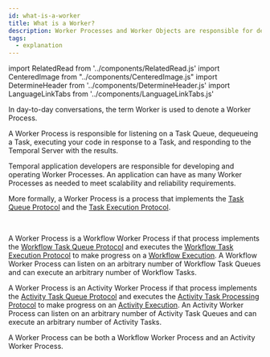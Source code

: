 ```yaml
---
id: what-is-a-worker
title: What is a Worker?
description: Worker Processes and Worker Objects are responsible for dequeueing Tasks and executing code in response to those Tasks.
tags:
  - explanation
---
```


import RelatedRead from '../components/RelatedRead.js'
import CenteredImage from "../components/CenteredImage.js"
import DetermineHeader from '../components/DetermineHeader.js'
import LanguageLinkTabs from '../components/LanguageLinkTabs.js'

<DetermineHeader
hLevel={props.hLevel}
hText={props.hText}
/>

In day-to-day conversations, the term Worker is used to denote a Worker Process.

A Worker Process is responsible for listening on a Task Queue, dequeueing a Task, executing your code in response to a Task, and responding to the Temporal Server with the results.

Temporal application developers are responsible for developing and operating Worker Processes.
An application can have as many Worker Processes as needed to meet scalability and reliability requirements.

<RelatedRead
text="How to operate to Workers"
goTo="#"
tagChar="g"
/>

<RelatedRead
text="How to develop a Worker in Go"
goTo="/docs/content/how-to-develop-a-worker-in-go"
tagChar="g"
/>

<RelatedRead
text="How to develop a Worker in Java"
goTo="/docs/content/how-to-develop-a-worker-in-java"
tagChar="g"
/>

<RelatedRead
text="How to develop a Worker in Node.js"
goTo="/docs/content/how-to-develop-a-worker-in-node"
tagChar="g"
/>

<RelatedRead
text="How to develop a Worker in PHP"
goTo="/docs/content/how-to-develop-a-worker-in-php"
tagChar="g"
/>

More formally, a Worker Process is a process that implements the [Task Queue Protocol](#) and the [Task Execution Protocol](#).

<!-- Component diagram -->

<CenteredImage
imagePath="/diagrams/worker-entity-relationship.svg"
imageSize="75"
/>

<br/>

A Worker Process is a Workflow Worker Process if that process implements the [Workflow Task Queue Protocol](#) and executes the [Workflow Task Execution Protocol](#) to make progress on a [Workflow Execution](#).
A Workflow Worker Process can listen on an arbitrary number of Workflow Task Queues and can execute an arbitrary number of Workflow Tasks.

A Worker Process is an Activity Worker Process if that process implements the [Activity Task Queue Protocol](#) and executes the [Activity Task Processing Protocol](#) to make progress on an [Activity Execution](#).
An Activity Worker Process can listen on an arbitrary number of Activity Task Queues and can execute an arbitrary number of Activity Tasks.

A Worker Process can be both a Workflow Worker Process and an Activity Worker Process.

<!-- Meta model of Worker Processes -->

<CenteredImage
imagePath="/diagrams/worker-process-and-task-queues.svg"
imageSize="75"
/>

<br/>
